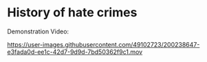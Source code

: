 # History of hate crimes

Demonstration Video:


https://user-images.githubusercontent.com/49102723/200238647-e3fada0d-ee1c-42d7-9d9d-7bd50362f9c1.mov

